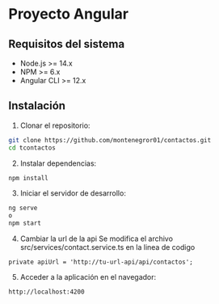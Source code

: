 
# Proyecto Angular

## Requisitos del sistema

- Node.js >= 14.x
- NPM >= 6.x
- Angular CLI >= 12.x

## Instalación

1. Clonar el repositorio:

```bash
git clone https://github.com/montenegror01/contactos.git
cd tcontactos
```

2. Instalar dependencias:

```bash
npm install
```

3. Iniciar el servidor de desarrollo:

```bash
ng serve
o
npm start
```

4. Cambiar la url de la api
Se modifica el archivo src/services/contact.service.ts
en la linea de codigo
```
private apiUrl = 'http://tu-url-api/api/contactos';
```

5. Acceder a la aplicación en el navegador:

```
http://localhost:4200
```

